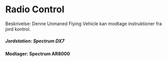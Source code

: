# Radio Control

Beskrivelse: Denne Unmaned Flying Vehicle kan modtage instruktioner fra jord kontrol.

##### Jordstation: Spectrum DX7
#### Modtager: Spectrum AR8000
